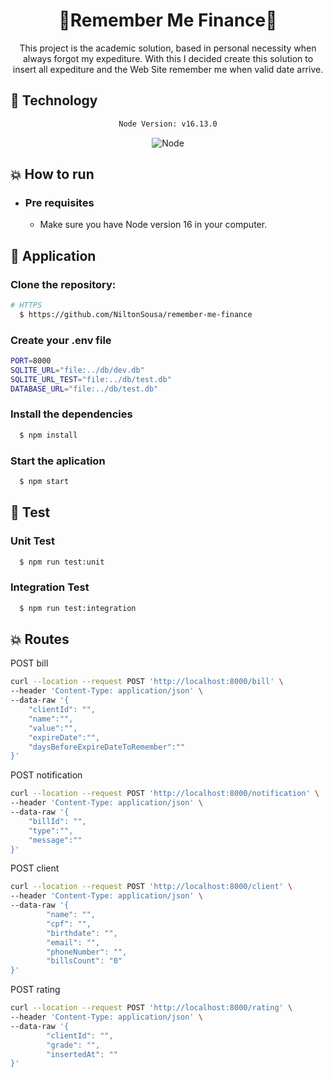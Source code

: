 <div align="center">
    <h1>🌟Remember Me Finance🌟</h1>
</div>

<div align="center">

This project is the academic solution, based in personal necessity when always forgot my expediture.
With this I decided create this solution to insert all expediture and the Web Site remember me when valid date arrive.
</div>

## :rocket: Technology

<div align="center">

```sh
Node Version: v16.13.0
```

![Node](https://img.shields.io/badge/Node.js-43853D?style=for-the-badge&logo=node.js&logoColor=white)

</div>

## :boom: How to run

- ### **Pre requisites**

    - Make sure you have Node version 16 in your computer.

## :hammer: Application

### Clone the repository:

```sh
# HTTPS
  $ https://github.com/NiltonSousa/remember-me-finance
```

### Create your .env file

```sh
PORT=8000
SQLITE_URL="file:../db/dev.db"
SQLITE_URL_TEST="file:../db/test.db"
DATABASE_URL="file:../db/test.db"
```

### Install the dependencies

```sh
  $ npm install
```

### Start the aplication

```sh
  $ npm start
```

## :hammer: Test
### Unit Test

```sh
  $ npm run test:unit
```

### Integration Test

```sh
  $ npm run test:integration
```

## :boom: Routes

POST bill

```sh
curl --location --request POST 'http://localhost:8000/bill' \
--header 'Content-Type: application/json' \
--data-raw '{
    "clientId": "",
    "name":"",
    "value":"",
    "expireDate":"",
    "daysBeforeExpireDateToRemember":""
}'
```

POST notification

```sh
curl --location --request POST 'http://localhost:8000/notification' \
--header 'Content-Type: application/json' \
--data-raw '{
    "billId": "",
    "type":"",
    "message":""
}'
```

POST client

```sh
curl --location --request POST 'http://localhost:8000/client' \
--header 'Content-Type: application/json' \
--data-raw '{
        "name": "",
        "cpf": "",
        "birthdate": "",
        "email": "",
        "phoneNumber": "",
        "billsCount": "0"
}'
```

POST rating

```sh
curl --location --request POST 'http://localhost:8000/rating' \
--header 'Content-Type: application/json' \
--data-raw '{
        "clientId": "",
        "grade": "",
        "insertedAt": ""
}'
```
